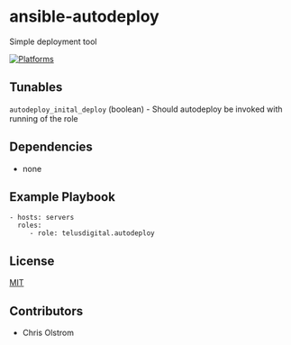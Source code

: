 # ansible-autodeploy

Simple deployment tool

[![Platforms](http://img.shields.io/badge/platforms-ubuntu-lightgrey.svg?style=flat)](#)

Tunables
--------
`autodeploy_inital_deploy` (boolean) - Should autodeploy be invoked with running of the role

Dependencies
------------
* none

Example Playbook
----------------
    - hosts: servers
      roles:
         - role: telusdigital.autodeploy

License
-------
[MIT](https://tldrlegal.com/license/mit-license)

Contributors
------------
* Chris Olstrom
